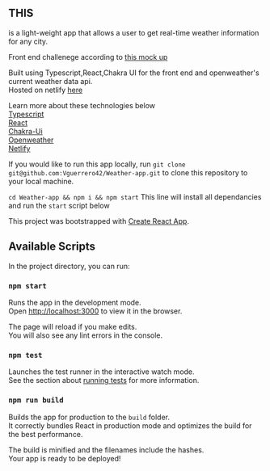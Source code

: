 ## THIS

is a light-weight app that allows a user to get real-time weather information for any city.


Front end challenege according to [this mock up](https://hackmd.io/@chimon/frontend-challenge) 

Built using Typescript,React,Chakra UI for the front end and openweather's current weather data api.<br>
Hosted on netlify [here](https://fourfrontweatherapp.netlify.app/)

Learn more about these technologies below 
<br>
[Typescript](https://www.typescriptlang.org/)<br>
[React](https://reactjs.org/)<br>
[Chakra-Ui](https://chakra-ui.com/)<br>
[Openweather](https://openweathermap.org/)<br>
[Netlify](https://www.netlify.com/)<br>

If you would like to run this app locally, run `git clone git@github.com:Vguerrero42/Weather-app.git`
to clone this repository to your local machine.

`cd Weather-app && npm i && npm start`
This line will install all dependancies and run the `start` script below




This project was bootstrapped with [Create React App](https://github.com/facebook/create-react-app).

## Available Scripts

In the project directory, you can run:

### `npm start`

Runs the app in the development mode.\
Open [http://localhost:3000](http://localhost:3000) to view it in the browser.

The page will reload if you make edits.\
You will also see any lint errors in the console.

### `npm test`

Launches the test runner in the interactive watch mode.\
See the section about [running tests](https://facebook.github.io/create-react-app/docs/running-tests) for more information.

### `npm run build`

Builds the app for production to the `build` folder.\
It correctly bundles React in production mode and optimizes the build for the best performance.

The build is minified and the filenames include the hashes.\
Your app is ready to be deployed!


